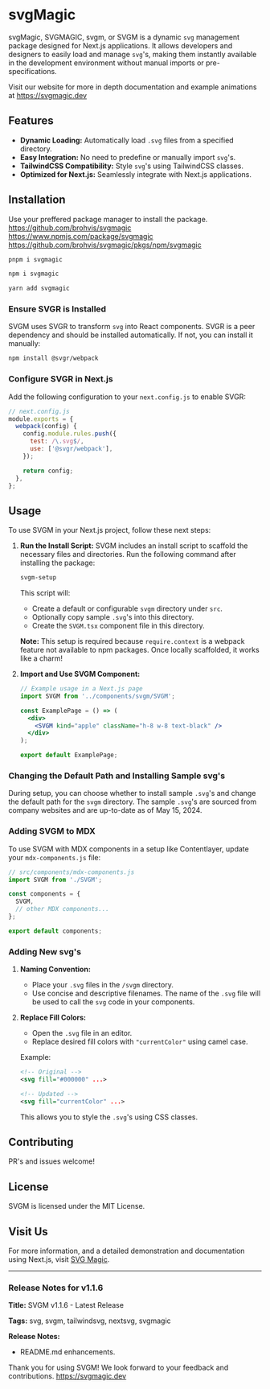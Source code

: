 
# svgMagic

svgMagic, SVGMAGIC, svgm, or SVGM is a dynamic `svg` management package designed for Next.js applications. It allows developers and designers to easily load and manage `svg`'s, making them instantly available in the development environment without manual imports or pre-specifications.

Visit our website for more in depth documentation and example animations at https://svgmagic.dev

## Features

- **Dynamic Loading:** Automatically load `.svg` files from a specified directory.
- **Easy Integration:** No need to predefine or manually import `svg`'s.
- **TailwindCSS Compatibility:** Style `svg`'s using TailwindCSS classes.
- **Optimized for Next.js:** Seamlessly integrate with Next.js applications.

## Installation

Use your preffered package manager to install the package.
https://github.com/brohvis/svgmagic
https://www.npmjs.com/package/svgmagic
https://github.com/brohvis/svgmagic/pkgs/npm/svgmagic

```bash
pnpm i svgmagic
```

```bash
npm i svgmagic
```

```bash
yarn add svgmagic
```

### Ensure SVGR is Installed

SVGM uses SVGR to transform `svg` into React components. SVGR is a peer dependency and should be installed automatically. If not, you can install it manually:

```bash
npm install @svgr/webpack
```

### Configure SVGR in Next.js

Add the following configuration to your `next.config.js` to enable SVGR:

```javascript
// next.config.js
module.exports = {
  webpack(config) {
    config.module.rules.push({
      test: /\.svg$/,
      use: ['@svgr/webpack'],
    });

    return config;
  },
};
```

## Usage

To use SVGM in your Next.js project, follow these next steps:

1. **Run the Install Script:**
   SVGM includes an install script to scaffold the necessary files and directories. Run the following command after installing the package:

   ```bash
   svgm-setup
   ```

   This script will:
   - Create a default or configurable `svgm` directory under `src`.
   - Optionally copy sample `.svg`'s into this directory.
   - Create the `SVGM.tsx` component file in this directory.

   **Note:** This setup is required because `require.context` is a webpack feature not available to npm packages. Once locally scaffolded, it works like a charm!

2. **Import and Use SVGM Component:**

   ```jsx
   // Example usage in a Next.js page
   import SVGM from '../components/svgm/SVGM';

   const ExamplePage = () => (
     <div>
       <SVGM kind="apple" className="h-8 w-8 text-black" />
     </div>
   );

   export default ExamplePage;
   ```

### Changing the Default Path and Installing Sample svg's

During setup, you can choose whether to install sample `.svg`'s and change the default path for the `svgm` directory. The sample `.svg`'s are sourced from company websites and are up-to-date as of May 15, 2024.

### Adding SVGM to MDX

To use SVGM with MDX components in a setup like Contentlayer, update your `mdx-components.js` file:

```javascript
// src/components/mdx-components.js
import SVGM from './SVGM';

const components = {
  SVGM,
  // other MDX components...
};

export default components;
```

### Adding New svg's

1. **Naming Convention:**
   - Place your `.svg` files in the `/svgm` directory.
   - Use concise and descriptive filenames. The name of the `.svg` file will be used to call the `svg` code in your components.

2. **Replace Fill Colors:**
   - Open the `.svg` file in an editor.
   - Replace desired fill colors with `"currentColor"` using camel case.

   Example:
   ```svg
   <!-- Original -->
   <svg fill="#000000" ...>
   
   <!-- Updated -->
   <svg fill="currentColor" ...>
   ```

   This allows you to style the `.svg`'s using CSS classes.

## Contributing

PR's and issues welcome!

## License

SVGM is licensed under the MIT License.

## Visit Us

For more information, and a detailed demonstration and documentation using Next.js, visit [SVG Magic](https://svgmagic.dev).

---

### Release Notes for v1.1.6

**Title:** SVGM v1.1.6 - Latest Release

**Tags:** svg, svgm, tailwindsvg, nextsvg, svgmagic

**Release Notes:**
- README.md enhancements.

Thank you for using SVGM! We look forward to your feedback and contributions.
https://svgmagic.dev
